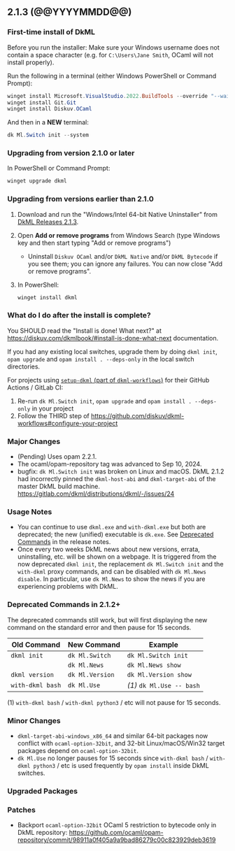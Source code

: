 ## 2.1.3 (@@YYYYMMDD@@)

### First-time install of DkML

Before you run the installer: Make sure your Windows username does not contain a space character (e.g. for `C:\Users\Jane Smith`, OCaml will not install properly).

Run the following in a terminal (either Windows PowerShell or Command Prompt):

```powershell
winget install Microsoft.VisualStudio.2022.BuildTools --override "--wait --passive --installPath C:\VS17 --addProductLang En-us --add Microsoft.VisualStudio.Workload.VCTools --add Microsoft.VisualStudio.Component.VC.14.38.17.8.x86.x64 --includeRecommended"
winget install Git.Git
winget install Diskuv.OCaml
```

And then in a **NEW** terminal:

```powershell
dk Ml.Switch init --system
```

### Upgrading from version 2.1.0 or later

In PowerShell or Command Prompt:

```powershell
winget upgrade dkml
```

### Upgrading from versions earlier than 2.1.0

1. Download and run the "Windows/Intel 64-bit Native Uninstaller" from [DkML Releases 2.1.3](https://gitlab.com/dkml/distributions/dkml/-/releases/2.1.3).
2. Open **Add or remove programs** from Windows Search (type Windows key and then start typing "Add or remove programs")
   * Uninstall `Diskuv OCaml` and/or `DkML Native` and/or `DkML Bytecode` if you see them; you can ignore any failures. You can now close "Add or remove programs".
3. In PowerShell:

   ```powershell
   winget install dkml
   ```

### What do I do after the install is complete?

You SHOULD read the "Install is done! What next?" at <https://diskuv.com/dkmlbook/#install-is-done-what-next> documentation.

If you had any existing local switches, upgrade them by doing `dkml init`, `opam upgrade` and `opam install . --deps-only` in the local switch directories.

For projects using [`setup-dkml` (part of  `dkml-workflows`)](https://github.com/diskuv/dkml-workflows#dkml-workflows)
for their GitHub Actions / GitLab CI:

1. Re-run `dk Ml.Switch init`, `opam upgrade` and `opam install . --deps-only` in your project
2. Follow the THIRD step of <https://github.com/diskuv/dkml-workflows#configure-your-project>

### Major Changes

* (Pending) Uses opam 2.2.1.
* The ocaml/opam-repository tag was advanced to Sep 10, 2024.
* bugfix: `dk Ml.Switch init` was broken on Linux and macOS. DkML 2.1.2 had incorrectly pinned the `dkml-host-abi` and `dkml-target-abi` of the master DkML build machine. <https://gitlab.com/dkml/distributions/dkml/-/issues/24>

### Usage Notes

* You can continue to use `dkml.exe` and `with-dkml.exe` but both are deprecated; the new (unified) executable is `dk.exe`. See [Deprecated Commands](#deprecated-commands-in-212) in the release notes.
* Once every two weeks DkML news about new versions, errata, uninstalling, etc. will be shown on a webpage. It is triggered from the now deprecated `dkml init`, the replacement `dk Ml.Switch init` and the `with-dkml` proxy commands, and can be disabled with `dk Ml.News disable`. In particular, use `dk Ml.News` to show the news if you are experiencing problems with DkML.

### Deprecated Commands in 2.1.2+

The deprecated commands still work, but will first displaying the new command on the standard error and then pause for 15 seconds.

| Old Command      | New Command     | Example                   |
| ---------------- | --------------- | ------------------------- |
| `dkml init`      | `dk Ml.Switch`  | `dk Ml.Switch init`       |
|                  | `dk Ml.News`    | `dk Ml.News show`         |
| `dkml version`   | `dk Ml.Version` | `dk Ml.Version show`      |
| `with-dkml bash` | `dk Ml.Use`     | *(1)* `dk Ml.Use -- bash` |

(1)  `with-dkml bash` / `with-dkml python3` / etc will not pause for 15 seconds.

### Minor Changes

* `dkml-target-abi-windows_x86_64` and similar 64-bit packages now conflict with `ocaml-option-32bit`, and 32-bit Linux/macOS/Win32 target packages depend on `ocaml-option-32bit`.
* `dk Ml.Use` no longer pauses for 15 seconds since `with-dkml bash` / `with-dkml python3` / etc is used frequently by `opam install` inside DkML switches.

### Upgraded Packages

### Patches

* Backport `ocaml-option-32bit` OCaml 5 restriction to bytecode only in DkML repository: <https://github.com/ocaml/opam-repository/commit/98911a0f405a9a9bad86279c00c823929deb3619>

